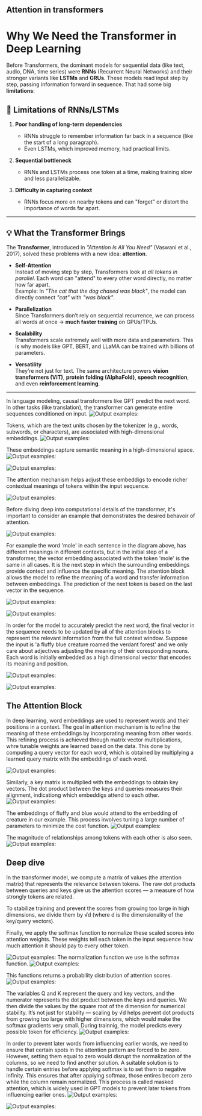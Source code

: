 
 ## Attention in transformers

# Why We Need the Transformer in Deep Learning

Before Transformers,  the dominant models for sequential data (like text, audio, DNA, time series) were **RNNs** (Recurrent Neural Networks) and their stronger variants like **LSTMs** and **GRUs**. These models read input step by step, passing information forward in sequence. That had some big **limitations**:

## 🚨 Limitations of RNNs/LSTMs
1. **Poor handling of long-term dependencies**  
   - RNNs struggle to remember information far back in a sequence (like the start of a long paragraph).  
   - Even LSTMs, which improved memory, had practical limits.

2. **Sequential bottleneck**  
   - RNNs and LSTMs process one token at a time, making training slow and less parallelizable.  

3. **Difficulty in capturing context**  
   - RNNs focus more on nearby tokens and can "forget" or distort the importance of words far apart.

---

## 💡 What the Transformer Brings

The **Transformer**, introduced in *"Attention Is All You Need"* (Vaswani et al., 2017), solved these problems with a new idea: **attention**.

- **Self-Attention**  
  Instead of moving step by step, Transformers look at *all tokens in parallel*. Each word can "attend" to every other word directly, no matter how far apart.  
  Example: In *"The cat that the dog chased was black"*, the model can directly connect *"cat"* with *"was black"*.

- **Parallelization**  
  Since Transformers don’t rely on sequential recurrence, we can process all words at once → **much faster training** on GPUs/TPUs.

- **Scalability**  
  Transformers scale extremely well with more data and parameters. This is why models like GPT, BERT, and LLaMA can be trained with billions of parameters.

- **Versatility**  
  They’re not just for text. The same architecture powers **vision transformers (ViT)**, **protein folding (AlphaFold)**, **speech recognition**, and even **reinforcement learning**.

---

In language modeling, causal transformers like GPT predict the next word. In other tasks (like translation), the transformer can generate entire sequences conditioned on input.
![Output examples:](../deepseek_assets/2.webp)

Tokens, which are the text units chosen by the tokenizer (e.g., words, subwords, or characters), are associated with high-dimensional embeddings.
![Output examples:](../deepseek_assets/3.webp)

These embeddings capture semantic meaning in a high-dimensional space.
![Output examples:](../deepseek_assets/4.1.webp)

![Output examples:](../deepseek_assets/5.webp)

The attention mechanism helps adjust these embeddigs to encode richer contextual meanings of tokens within the input sequence.

![Output examples:](../deepseek_assets/6.webp)

Before diving deep into computational details of the transformer, it's important to consider an example that demonstrates the desired behavoir of attention.

![Output examples:](../deepseek_assets/7.webp)

For example the word 'mole' in each sentence in the diagram above, has different meanings in different contexts, but in the initial step of a transformer, the vector embedding associated with the token 'mole' is the same in all cases. It is the next step in which the surrounding embeddings provide contect and influence the specific meaning. The attention block allows the model to refine the meaning of a word and transfer information between embeddings. The prediction of the next token is based on the last vector in the sequence.

![Output examples:](../deepseek_assets/8.webp)

![Output examples:](../deepseek_assets/9.webp)

In order for the model to accurately predict the next word, the final vector in the sequence needs to be updated by all of the attention blocks to represent the relevant information from the full context window. Suppose the input is 'a fluffy blue creature roamed the verdant forest' and we only care about adjectives adjusting the meaning of their coresponding nouns. Each word is initially embedded as a high dimensional vector that encodes its meaning and position.

![Output examples:](../deepseek_assets/10.webp)

![Output examples:](../deepseek_assets/11.webp)

## The Attention Block
In deep learning, word embeddings are used to represent words and their positions in a context. The goal in attention mechanism is to refine the meaning of these embeddings by incorporating meaning from other words. This refining process is achieved through matrix vector multiplications, whre tunable weights are learned based on the data.
This done by computing a query vector for each word, which is obtained by multiplying a learned query matrix with the embeddings of each word.

![Output examples:](../deepseek_assets/12.webp)

Similarly, a key matrix is multiplied with the embeddings to obtain key vectors. The dot product between the keys and queries measures their alignment, indicationg which embeddigs attend to each other.
![Output examples:](../deepseek_assets/13.webp)

The embeddings of fluffy and blue would attend to the embedding of creature in our example. This process involves tuning a large number of parameters to minimize the cost function.
![Output examples:](../deepseek_assets/14.webp)

The magnitude of relationships among tokens with each other is also seen.
![Output examples:](../deepseek_assets/15.webp)

## Deep dive
In the transformer model, we compute a matrix of values (the attention matrix) that represents the relevance between tokens. The raw dot products between queries and keys give us the attention scores — a measure of how strongly tokens are related.

To stabilize training and prevent the scores from growing too large in high dimensions, we divide them by √d (where d is the dimensionality of the key/query vectors).

Finally, we apply the softmax function to normalize these scaled scores into attention weights. These weights tell each token in the input sequence how much attention it should pay to every other token.

![Output examples:](../deepseek_assets/16.webp)
The normalization function we use is the softmax function.
![Output examples:](../deepseek_assets/8-softmaxEqn.png)

This functions returns a probability distribution of attention scores.
![Output examples:](../deepseek_assets/6-softmax.png)

The variables Q and K represent the query and key vectors, and the numerator represents the dot product between the keys and queries. We then divide the values by the square root of the dimension for numerical stability. It’s not just for stability — scaling by √d helps prevent dot products from growing too large with higher dimensions, which would make the softmax gradients very small.
During trainnig, the model predicts every possible token for efficiency.
![Output examples:](../deepseek_assets/17.webp)

In order to prevent later words from influencing earlier words, we need to ensure that certain spots in the attention pattern are forced to be zero. However, setting them equal to zero would disrupt the normalization of the columns, so we need to find another solution. A suitable solution is to handle certain entries before applying softmax is to set them to negative infinity. This ensures that after applying softmax, those entires becom zero while the column remain normalized. This process is called masked attention, which is widely used in GPT models to prevent later tokens from influencing earlier ones.
![Output examples:](../deepseek_assets/18.webp)

![Output examples:](../deepseek_assets/19.webp)








